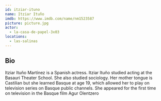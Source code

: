 ```yaml
---
id: itziar-ituno
name: Itziar Ituño
imdb: https://www.imdb.com/name/nm1523587
picture: picture.jpg
actor:
  - la-casa-de-papel-3x03
locations:
  - las-salinas
---
```


## Bio

Itziar Ituño Martínez is a Spanish actress. Itziar Ituño studied acting at the
Basauri Theater School. She also studied sociology. Her mother tongue is
Castilian but she learned Basque at age 19, which allowed her to play on
television series on Basque public channels. She appeared for the first time on
television in the Basque film Agur Olentzero
